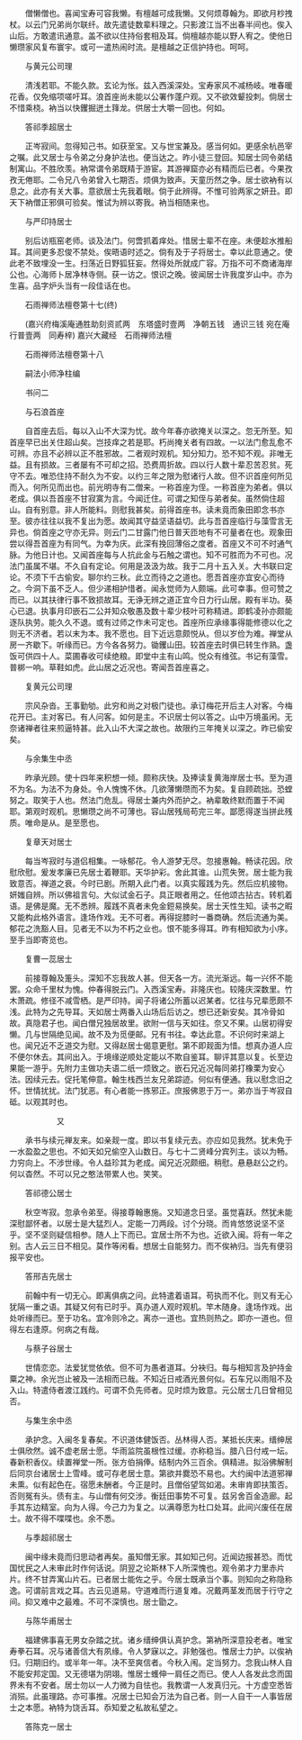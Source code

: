<!-- { "loadSidebar": true } -->
　　僧懒僧也。喜闻宝寿可容我懒。有檀越可成我懒。又何烦尊翰为。即欲月杪拽杖。以云门兄弟尚尔联纤。故先遣徒数辈料理之。只影渡江当不出春半间也。俟入山后。方敢遣讯通意。盖不欲以住持俗套相及耳。倘檀越亦能以野人宥之。使他日懒瓒家风复布寰宇。或可一遣热闹时流。是檀越之正信护持也。呵呵。

　　与黄元公司理

　　清浅若耶。不能久款。玄论为怅。兹入西溪深处。宝寿家风不减杨岐。唯春暖花香。仅免缩项嗟吁耳。浪首座尚未能以公署作蓬户观。又不欲效颦投刺。倘居士不惜乘桡。衲当以快钁掘迸土箨龙。供居士大嚼一回也。何如。

　　答祁季超居士

　　正岑寂间。忽得知己书。如获至宝。又与世宝兼及。感当何如。更感余杭邑宰之嘱。此又居士与令弟之分身护法也。便当达之。昨小徒三登回。知居士同令弟结制寓山。不胜欣羡。衲常谓令弟既精于游宦。其游禅窟亦必有精而后已者。今果孜孜无倦耶。二令兄八令弟曾入七期否。烦俱为致声。天童历然之争。居士欲衲有以息之。此亦有关大事。意欲居士先我着眼。倘于此辨得。不惟可验两家之妍丑。即天下衲僧正邪俱可验矣。惟试为辨以寄我。衲当相随来也。

　　与严印持居士

　　别后访瓶窑老师。谈及法门。何啻抓着痒处。惜居士辈不在座。未便趁水推船耳。其间更多忍俊不禁处。俟晤语时述之。倘有及于子将居士。幸以此意通之。使此老不致埋没一生。扫荡近日野狐狂妄。然得处所就成广容。万指不可不商诸海岸公也。心海师卜居净林寺侧。获一访之。恨识之晚。彼闻居士许我度岁山中。亦为生喜。品字炉头当有一段佳话在也。

　　石雨禅师法檀卷第十七(终)

　　(嘉兴府梅溪庵通胜助刻资贰两　东塔盛时壹两　净朝五钱　通识三钱
宛在庵行普壹两　同寿梓)
嘉兴大藏经　石雨禅师法檀


　　石雨禅师法檀卷第十八

　　嗣法小师净柱编

　　书问二

　　与石浪首座

　　自首座去后。每以入山不大深为忧。故今年春亦欲掩关以深之。忽无所至。知首座早已出关住超山矣。岂技痒之若是耶。朽尚掩关者有四故。一以法门愈乱愈不可辨。亦且不必辨以正不胜邪故。二者观时观机。知分知力。恐不知不观。非唯无益。且有损故。三者屡有不可却之招。恐费周折故。四以行人数十辈忍苦忍贫。死守不去。唯恐住持不耐久为不安。以约三年之限为慰诸行人故。但不识首座何所见而入。何所见而出也。前光明寺有二僧来。一称首座为侄。一称首座为弟者。俱以老成。俱以吾首座不甘寂寞为言。今闻迁住。可谓之知侄与弟者矣。虽然倘住超山。自有别意。非人所能料。则慰我甚矣。前得首座书。读未竟而象田即念书亦至。彼亦往往以我不复出为愿。故闻其守益坚语益切。此与吾首座临行与藻雪言无异也。倘首座之守亦无异。则云门二甘露门他日普天匝地有不可量者在也。观象田尝以得吾首座为有同气。为幸为庆。此深有挽回薄俗之度者。首座又不可不时通气脉。为他日计也。又闻首座每与人抗此金与石触之谓也。知不可胜而为不可也。况法门虽属不堪。不久自有定论。何用是汲汲为故。我于二月十五入关。大书联曰定论。不须下千古偷安。聊尔约三秋。此立而待之之道也。愿吾首座亦宜安心而待之。今洞下虽不乏人。但少递相护惜者。闻永觉师为人颇端。此可幸事。但可赞之而已。以其扶律行事不致损故耳。无诤无辨之道正宜今日力行山居。殿有半功。葵心已退。执事月印嵌石二公并知众敬愚及数十辈少枝叶可称精进。即鹤凌孙亦颇能逐队执劳。能久久不退。或有过师之作未可定也。首座所应承缘事得能修德以化之则无不济者。若以末为本。我不愿也。目下近远意颇悦从。但以岁俭为难。禅堂从房一齐歇下。听缘而已。方今各各努力。锄钁山田。较首座去时俱已转生作熟。盏饭可供四十人。菜圃春收可续绝粮。即堂中主有山鸣。悦众有维弦。书记有藻雪。普梆一响。草鞋如虎。此山居之近况也。寄闻吾首座喜之。

　　复黄元公司理

　　宗风杂沓。王事勤劬。此穷和尚之对极门徒也。承订梅花开后主人对客。今梅花开已。主对客已。有人问客。如何是主。不识居士何以答之。山中万境虽闲。无奈诸禅者往来煎逼特甚。此入山不大深之故也。故限约三年掩关以深之。昨已偷安矣。

　　与余集生中丞

　　昨承光顾。使十四年来积想一倾。颇称庆快。及捧读复黄海岸居士书。至为道不为名。为法不为身处。令人愧愧不休。几欲薄懒瓒而不为矣。复自顾疏拙。恐螳努之。取笑于人也。然法门危乱。得居士兼内外而护之。衲辈敢终默而置于不闻耶。第观时观机。思懒瓒之尚不可薄也。容山居残局苟完三年。鄙愿得遂当拼此残质。唯命是从。是至愿也。

　　复章天对居士

　　每当岑寂时与道侣相集。一咏郁花。令人游梦无尽。忽接惠翰。畅读花因。欣慰欣慰。爰发孝廉已先居士着鞭耶。天华护彩。舍此其谁。山荒失贺。居士能为我致意否。禅道之衰。今时已剧。所期入此门者。以真实履践为先。然后应机接物。妍媸自辨。所以佛祖言句。大似试金石子。具正眼者用之。任他颂古拈古。转机着语。是佛是魔。无不悉辨。履践不真者未免金鋀易换矣。居士天性生知。读书之暇又能构此格外语言。逢场作戏。无不可者。再得捉膝时一番商确。然后流通为美。郁花之洗豁人目。见者无不以为不朽之业也。恨不能多得耳。昨有相知欲为小序。至手当即寄览也。

　　复曹一蕊居士

　　前接尊翰及箑头。深知不忘我故人甚。但天各一方。流光渐远。每一兴怀不能罢。众命千里杖为愧。仲春得脱云门。入西溪宝寿。非隆庆也。较隆庆深数里。竹木萧疏。修径不减雪栖。是严印持。闻子将诸公所蓄以迟某者。忆往与兄辈愿颇不浅。此特为之先导耳。天如居士两番入山场后后访之。想已还新安矣。其冷骨如故。真隐君子也。闻白僧兄独居故里。欲附一信与天如往。奈又不果。山居初得安懒。几与世隔绝见闻。故不及为觅便邮。兄有书往。幸达此意。不识何时来湖上也。闻兄近不乏道交为慰。又得赵居士偈意更慰。第不即觌面为惜。想真办道人应不便尔休去。其间出入。于境缘逆顺处定能以不欺自鉴耳。聊评其意以复。长至边果能一游乎。先附力主做功夫语二纸一烦致之。嵌石兄近况每同弟打橡栗为安心法。因续元去。促托笔伸意。翰生栈西兰友兄弟踪迹。何似有便通。我以慰念旧之怀。世情扰扰。法门犹恶。有心者能一拣邪正。庶报佛恩于万一。弟亦当于岑寂自砥。以观其时也。

　　　　　　又

　　承书与续元禅友来。如亲觌一度。即以书复续元去。亦应如见我然。犹未免于一水盈盈之思也。不如天如兄偷空入山数日。与七十二贤峰分宾列主。谈以为畅。力穷向上。不涉世缘。令人益珍其为老成。闻兄近况颇细。稍慰。悬悬赵公之约。何以杳然。不可以兄之憨法带累人也。笑笑。

　　答祁德公居士

　　秋空岑寂。忽承令弟至。得接尊翰惠施。又知道念日坚。虽觉喜跃。然犹未能深慰鄙怀者。以居士是大猛烈人。定能一刀两段。讨个分晓。而肯悠悠说坚不坚乎。坚不坚则疑信相参。随人上下而已。宜居士所不为也。近欲入闽。将有一年之别。古人云三日不相见。莫作等闲看。想居士自能努力。而不俟衲归。当先有便羽报平安也。

　　答邢吉先居士

　　前翰中有一切无心。即离俱病之问。此特遣着语耳。苟执而不化。则又有无心犹隔一重之语。其疑又何有已时乎。真办道人观时观机。竿木随身。逢场作戏。出处听缘而已。至于功名。宜冷则冷之。离亦一道也。宜热则热之。即亦一道也。但得左右逢原。何病之有哉。

　　与蔡子谷居士

　　世情恋恋。法爱犹觉依依。但不可为愚者道耳。分袂归。每与相知言及护持金粟之神。余光岂止被及一法相而已哉。不知近日戒酒光景何似。石车兄以雨阻不及入山。特遣侍者渡江践约。可谓不负先师者。见时烦为致意。元公居士几日曾相见否。

　　与集生余中丞

　　承护念。入闽冬复春矣。不识道体健饭否。丛林得人否。某抵长庆来。缙绅居士俱欣然。诚不虚老居士愿。华雨监院虽根性过缓。亦称稳当。腊八日付戒一坛。春新积香仪。续置禅堂一所。张方伯捐俸。结制内外三百余。俱精进。拟浴佛解制后同京台诸居士上雪峰。或可存老居士意。第欲并爨恐不易也。大约闽中法道邪禅未熏。似有起色在。宿愿未酬者。今正是时。且僧俗望驾如渴。未审肯即扶策否。否则冤有头。债有主。与山僧有何交涉。衡廷田事势不可复。兹另舍百金造廊。起手其东边精室。向为人得。今己力为复之。以满尊愿为杜口处耳。此间兴废任在居士。故不得不喋喋也。余不悉。

　　与季超祁居士

　　闽中缘未竟而归思动者再矣。虽知僧无家。其如知己何。近闻边报甚恐。而忧国忧民之人未审此时作何话说。阴翌之论斯林下人所深愧也。观令弟才力里赤片片。终不甘弄寓山片石。已者居士能佐之乎。今居士既承当个事。则知向之称隐称逸。可谓前言戏之耳。古云见道易。守道难而行道复难。况戴两茎发而居于行守之间。抑又难中之最难。不可不深慎也。居士勖之。

　　与陈华甫居士

　　福建佛事喜无男女杂踏之扰。诸乡缙绅俱认真护念。第衲所深意投老者。唯宝寿拳石耳。况与诸善信大有夙缘。令人梦寐以之。非勉强也。惟居士力护。以俟衲归。归期旧约。或半年一年。决不至爽信者。今秋入闱。定当努力。念我山林人自不能安邦定国。又无德堪为阴翊。惟居士蠖伸一肩任之而已。使人人各发此念而国界未有不安者。居士勿以一人力微为自怯也。我教谓一人发真归元。十方虚空悉皆消殒。此虽理路。亦可事推。况居士已知会万法为自己者。则一人自干一人事皆居士之本愿。衲特为饶舌耳。忝知爱之私故私望之。

　　答陈克一居士

